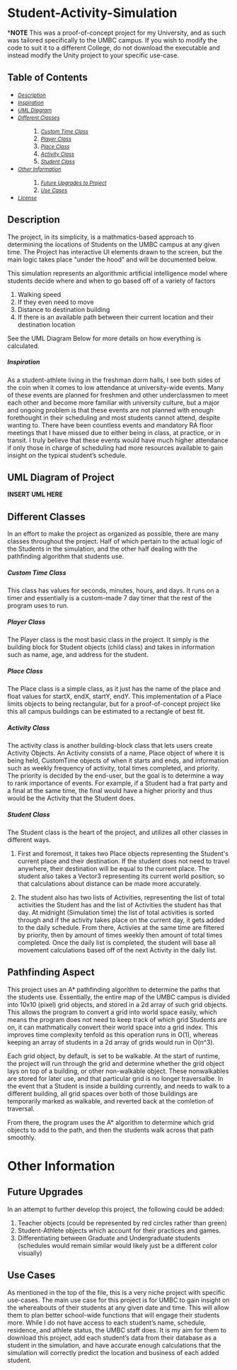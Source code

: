 # Student-Activity-Simulation
***NOTE** This was a proof-of-concept project for my University, and as such was tailored specifically to the UMBC campus. If you wish to modify the code to suit it to a different College, do not download the executable and instead modify the Unity project to your specific use-case. 

## Table of Contents
<ul>
  <li><small><i><a href='https://github.com/pairOfPants/Student-Activity-Simulation/blob/main/README.md#-description-'>Description</a></i></small></li>
  <li><small><i><a href='https://github.com/pairOfPants/Student-Activity-Simulation/blob/main/README.md#-inspiration-'>Inspiration</a></i></small></li>
  <li><small><i><a href='https://github.com/pairOfPants/Student-Activity-Simulation/blob/main/README.md#-uml-diagram-of-project'>UML Diagram</a></i></small></li>
  <li><small><i><a href='https://github.com/pairOfPants/Student-Activity-Simulation/blob/main/README.md#-different-classes-'>Different Classes</a></i></small></li>
  <ol padding-bottom: 0;">
   <li style="margin-left:2em; padding-bottom: 0;"><small><i><a href='https://github.com/pairOfPants/Student-Activity-Simulation/blob/main/README.md#-custom-time-class'>Custom Time Class</a></i></small></li>
  <li style="margin-left:2em"><small><i><a href='https://github.com/pairOfPants/Student-Activity-Simulation/blob/main/README.md#-player-class-'>Player Class</a></i></small></li>
   <li style="margin-left:2em; padding-bottom: 0;"><small><i><a href='https://github.com/pairOfPants/Student-Activity-Simulation/blob/main/README.md#-place-class-'>Place Class</a></i></small></li>
   <li style="margin-left:2em; padding-bottom: 0;"><small><i><a href='https://github.com/pairOfPants/Student-Activity-Simulation/blob/main/README.md#-activity-class-'>Activity Class</a></i></small></li>
   <li style="margin-left:2em; padding-bottom: 0;"><small><i><a href='https://github.com/pairOfPants/Student-Activity-Simulation/blob/main/README.md#-student-class-'>Student Class</a></i></small></li>
   </ol>
  </li>
   <li><small><i><a href='https://github.com/pairOfPants/Student-Activity-Simulation/blob/main/README.md#-other-information-'>Other Information</a></i></small></li>
  <ol padding-bottom: 0;">
   <li style="margin-left:2em; padding-bottom: 0;"><small><i><a href='https://github.com/pairOfPants/Student-Activity-Simulation/blob/main/README.md#-future-upgrades'>Future Upgrades to Project</a></i></small></li>
  <li style="margin-left:2em"><small><i><a href='https://github.com/pairOfPants/Student-Activity-Simulation/blob/main/README.md#-use-cases'>Use Cases</a></i></small></li>
  </ol>
  </li>

 <li><small><i><a href='https://github.com/pairOfPants/Student-Activity-Simulation/blob/main/README.md#-license-'>License</a></i></small></li>
 </ul>

## Description
The project, in its simplicity, is a mathmatics-based approach to determining the locations of Students on the UMBC campus at any given time. The Project has interactive UI elements drawn to the screen, but the main logic takes place "under the hood" and will be documented below. 

This simulation represents an algorithmic artificial intelligence model where students decide where and when to go based off of a variety of factors
1. Walking speed
2. If they even need to move
3. Distance to destination building
4. If there is an available path between their current location and their destination location

See the UML Diagram Below for more details on how everything is calculated.

##### Inspiration
As a student-athlete living in the freshman dorm halls, I see both sides of the coin when it comes to low attendance at university-wide events. Many of these events are planned for freshmen and other underclassmen to meet each other and become more familiar with university culture, but a major and ongoing problem is that these events are not planned with enough forethought in their scheduling and most students cannot attend, despite wanting to. There have been countless events and mandatory RA floor meetings that I have missed due to either being in class, at practice, or in transit. I truly believe that these events would have much higher attendance if only those in charge of scheduling had more resources available to gain insight on the typical student’s schedule.
 

## UML Diagram of Project

**INSERT UML HERE**

## Different Classes
In an effort to make the project as organized as possible, there are many classes throughout the project. Half of which pertain to the actual logic of the Students in the simulation, and the other half dealing with the pathfinding algorithm that students use. 

##### Custom Time Class
This class has values for seconds, minutes, hours, and days. It runs on a timer and essentially is a custom-made 7 day timer that the rest of the program uses to run.

##### Player Class
The Player class is the most basic class in the project. It simply is the building block for Student objects (child class) and takes in information such as name, age, and address for the student. 

##### Place Class
The Place class is a simple class, as it just has the name of the place and float values for startX, endX, startY, endY. This implementation of a Place limits objects to being rectangular, but for a proof-of-concept project like this all campus buildings can be estimated to a rectangle of best fit. 

##### Activity Class
The activity class is another building-block class that lets users create Activity Objects. An Activity consists of a name, Place object of where it is being held, CustomTime objects of when it starts and ends, and information such as weekly frequency of activity, total times completed, and priority. The priority is decided by the end-user, but the goal is to determine a way to rank importance of events. For example, if a Student had a frat party and a final at the same time, the final would have a higher priority and thus would be the Activity that the Student does. 

##### Student Class
The Student class is the heart of the project, and utilizes all other classes in different ways. 

1. First and foremost, it takes two Place objects representing the Student's current place and their destination. If the student does not need to travel anywhere, their destination will be equal to the current place. The student also takes a Vector3 representing its current world position, so that calculations about distance can be made more accurately.

2. The student also has two lists of Activities, representing the list of total activities the Student has and the list of Activities the student has that day. At midnight (Simulation time) the list of total activities is sorted through and if the activity takes place on the current day, it gets added to the daily schedule. From there, Activies at the same time are filtered by priority, then by amount of times weekly then amount of total times completed. Once the daily list is completed, the student will base all movement calculations based off of the next Activity in the daily list. 

## Pathfinding Aspect
This project uses an A* pathfinding algorithm to determine the paths that the students use. Essentially, the entire map of the UMBC campus is divided into 10x10 (pixel) grid objects, and stored in a 2d array of such grid objects. This allows the program to convert a grid into world space easily, which means the program does not need to keep track of which grid Students are on, it can mathmatically convert their world space into a grid index. This improves time complexity tenfold as this operation runs in O(1), whereas keeping an array of students in a 2d array of grids would run in O(n^3). 

Each grid object, by default, is set to be walkable. At the start of runtime, the project will run through the grid and determine whether the grid object lays on top of a building, or other non-walkable object. These nonwalkables are stored for later use, and that particular grid is no longer traversalbe. In the event that a Student is inside a building currently, and needs to walk to a different building, all grid spaces over both of those buildings are temporarily marked as walkable, and reverted back at the comletion of traversal.

From there, the program uses the A* algorithm to determine which grid objects to add to the path, and then the students walk across that path smoothly. 

# Other Information

## Future Upgrades
In an attempt to further develop this project, the following could be added:
1. Teacher objects (could be represented by red circles rather than green)
2. Student-Athlete objects which account for their practices and games.
3. Differentiating between Graduate and Undergraduate students (schedules would remain similar would likely just be a different color visually)


## Use Cases
As mentioned in the top of the file, this is a very niche project with specific use-cases. The main use case for this project is for UMBC to gain insight on the whereabouts of their students at any given date and time. This will allow them to plan better school-wide functions that will engage their students more. While I do not have access to each student’s name, schedule, residence, and athlete status, the UMBC staff does. It is my aim for them to download this project, add each student’s data from their database as a student in the simulation, and have accurate enough calculations that the simulation will correctly predict the location and business of each added student. 


